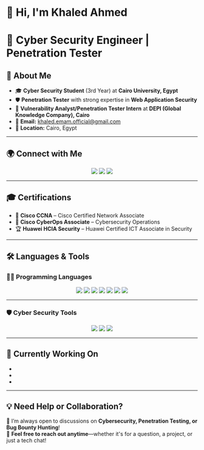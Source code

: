 # 👋 Hi, I'm **Khaled Ahmed**  

# 🔐 Cyber Security Engineer | Penetration Tester  



## 🎯 **About Me**  
- 🎓 **Cyber Security Student** (3rd Year) at **Cairo University, Egypt**  
- 🛡️ **Penetration Tester** with strong expertise in **Web Application Security**  
- 💼 **Vulnerability Analyst/Penetration Tester Intern** at **DEPI (Global Knowledge Company), Cairo**
- 📧 **Email:** [khaled.emam.official@gmail.com](mailto:khaled.emam.official@gmail.com)  
- 📍 **Location:** Cairo, Egypt  

---
## 🌍 **Connect with Me**  
<p align="center">
  <a href="https://www.linkedin.com/in/khaled-a-emam/"><img src="https://img.shields.io/badge/LinkedIn-0A66C2?style=for-the-badge&logo=linkedin&logoColor=white&logoWidth=20&labelColor=black&color=black&style=flat-square&logoWidth=20"></a>
  <a href="https://www.facebook.com/share/1BMB6u6cYn/"><img src="https://img.shields.io/badge/Facebook-1877F2?style=for-the-badge&logo=facebook&logoColor=white&logoWidth=20&labelColor=black&color=black&style=flat-square&logoWidth=20"></a>
  <a href="mailto:khaled.emam.official@gmail.com"><img src="https://img.shields.io/badge/Gmail-EA4335?style=for-the-badge&logo=gmail&logoColor=white&logoWidth=20&labelColor=black&color=black&style=flat-square&logoWidth=20"></a>
</p>  

---

## 🎓 **Certifications**  
- 📜 **Cisco CCNA** – Cisco Certified Network Associate  
- 🔰 **Cisco CyberOps Associate** – Cybersecurity Operations  
- 🏆 **Huawei HCIA Security** – Huawei Certified ICT Associate in Security  

---

## 🛠️ **Languages & Tools**  

### **👨‍💻 Programming Languages**  
<p align="center">
  <img src="https://img.shields.io/badge/Python-3776AB?style=for-the-badge&logo=python&logoColor=white&logoWidth=20&labelColor=black&color=black&style=flat-square">
  <img src="https://img.shields.io/badge/Go-00ADD8?style=for-the-badge&logo=go&logoColor=white&logoWidth=20&labelColor=black&color=black&style=flat-square">
  <img src="https://img.shields.io/badge/Java-F7B93E?style=for-the-badge&logo=java&logoColor=white&logoWidth=20&labelColor=black&color=black&style=flat-square">
  <img src="https://img.shields.io/badge/JavaScript-F7DF1E?style=for-the-badge&logo=javascript&logoColor=black&logoWidth=20&labelColor=black&color=black&style=flat-square">
  <img src="https://img.shields.io/badge/C++-00599C?style=for-the-badge&logo=c%2B%2B&logoColor=white&logoWidth=20&labelColor=black&color=black&style=flat-square">
  <img src="https://img.shields.io/badge/HTML5-E34F26?style=for-the-badge&logo=html5&logoColor=white&logoWidth=20&labelColor=black&color=black&style=flat-square">
  <img src="https://img.shields.io/badge/CSS3-1572B6?style=for-the-badge&logo=css3&logoColor=white&logoWidth=20&labelColor=black&color=black&style=flat-square">
</p>

---

### **🛡️ Cyber Security Tools**  
<p align="center">
  <img src="https://img.shields.io/badge/Burp%20Suite-FF5722?style=for-the-badge&logo=burpsuite&logoColor=white&logoWidth=20&labelColor=black&color=black&style=flat-square">
  <img src="https://img.shields.io/badge/OWASP%20ZAP-F37C2B?style=for-the-badge&logo=zap&logoColor=white&logoWidth=20&labelColor=black&color=black&style=flat-square">
  <img src="https://img.shields.io/badge/Wireshark-00B2A9?style=for-the-badge&logo=wireshark&logoColor=white&logoWidth=20&labelColor=black&color=black&style=flat-square">
</p>

---

## 🚀 **Currently Working On**  
*
*
*


---

## 💡 **Need Help or Collaboration?** 
🚀 I’m always open to discussions on **Cybersecurity, Penetration Testing, or Bug Bounty Hunting**!  
💌 **Feel free to reach out anytime**—whether it's for a question, a project, or just a tech chat!  
